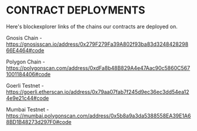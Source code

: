 # CONTRACT DEPLOYMENTS

Here's blockexplorer links of the chains our contracts are deployed on. 

Gnosis Chain - https://gnosisscan.io/address/0x279F279Fa39A802f93ba83d324842829866E4464#code

Polygon Chain - https://polygonscan.com/address/0xdFa8b48B829A4e47Aac90c5860C5671001184406#code

Goerli Testnet - https://goerli.etherscan.io/address/0x79aa07fab7f245d9ec36ec3dd54ea124e9e21c44#code

Mumbai Testnet - https://mumbai.polygonscan.com/address/0x5b8a9a3da5388558EA39E1A68BD1B48273d297F0#code
